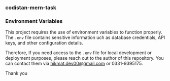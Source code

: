 ### codistan-mern-task

### Environment Variables

This project requires the use of environment variables to function properly. The `.env` file contains sensitive information uch as database credentials, API keys, and other configuration details.

Therefore, If you need access to the `.env` file for local development or deployment purposes, please reach out to the author of this repository.
You can contact them via hikmat.dev00@gmail.com or 0331-9395175.

Thank you
